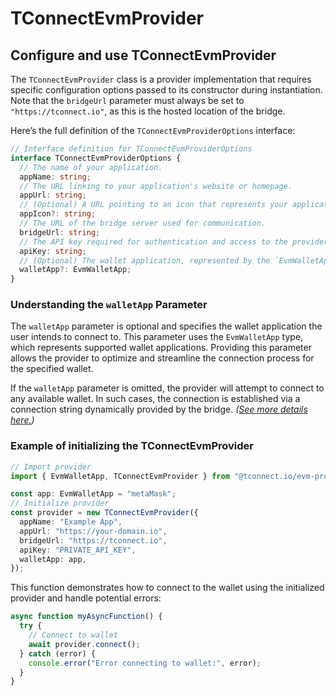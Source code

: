 # TConnectEvmProvider

## Configure and use TConnectEvmProvider

The `TConnectEvmProvider` class is a provider implementation that requires specific configuration options passed to its constructor during instantiation. Note that the `bridgeUrl` parameter must always be set to `"https://tconnect.io"`, as this is the hosted location of the bridge.

Here’s the full definition of the `TConnectEvmProviderOptions` interface:

```typescript
// Interface definition for TConnectEvmProviderOptions
interface TConnectEvmProviderOptions {
  // The name of your application.
  appName: string;
  // The URL linking to your application's website or homepage.
  appUrl: string;
  // (Optional) A URL pointing to an icon that represents your application.
  appIcon?: string;
  // The URL of the bridge server used for communication.
  bridgeUrl: string;
  // The API key required for authentication and access to the provider's services.
  apiKey: string;
  // (Optional) The wallet application, represented by the `EvmWalletApp` type.
  walletApp?: EvmWalletApp;
}
```

### **Understanding the `walletApp` Parameter**

The `walletApp` parameter is optional and specifies the wallet application the user intends to connect to. This parameter uses the `EvmWalletApp` type, which represents supported wallet applications. Providing this parameter allows the provider to optimize and streamline the connection process for the specified wallet.

If the `walletApp` parameter is omitted, the provider will attempt to connect to any available wallet. In such cases, the connection is established via a connection string dynamically provided by the bridge. _(_[_See more details here._](./#connect-via-connection-string)_)_

### Example of initializing the TConnectEvmProvider

```typescript
// Import provider
import { EvmWalletApp, TConnectEvmProvider } from "@tconnect.io/evm-provider";

const app: EvmWalletApp = "metaMask";
// Initialize provider
const provider = new TConnectEvmProvider({
  appName: "Example App",
  appUrl: "https://your-domain.io",
  bridgeUrl: "https://tconnect.io",
  apiKey: "PRIVATE_API_KEY",
  walletApp: app,
});
```

This function demonstrates how to connect to the wallet using the initialized provider and handle potential errors:

```typescript
async function myAsyncFunction() {
  try {
    // Connect to wallet
    await provider.connect();
  } catch (error) {
    console.error("Error connecting to wallet:", error);
  }
}
```
